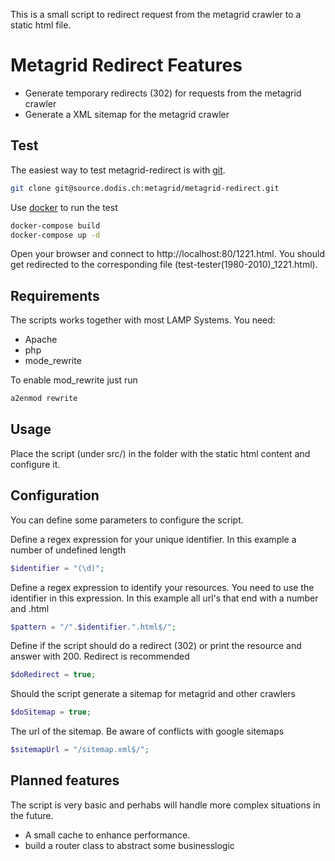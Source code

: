 This is a small script to redirect request from the metagrid crawler to a static html file.

Metagrid Redirect Features
======
- Generate temporary redirects (302) for requests from the metagrid crawler
- Generate a XML sitemap for the metagrid crawler

Test
------------
The easiest way to test metagrid-redirect is with [git](http://git.org/).
```bash
git clone git@source.dodis.ch:metagrid/metagrid-redirect.git
```

Use [docker](http://www.docker.com) to run the test
```bash
docker-compose build
docker-compose up -d
```

Open your browser and connect to http://localhost:80/1221.html. You should get redirected to the corresponding file (test-tester(1980-2010)_1221.html).

Requirements
-----
The scripts works together with most LAMP Systems. You need:
 * Apache
 * php
 * mode_rewrite

To enable mod_rewrite just run
```bash
a2enmod rewrite
```

Usage
-----
Place the script (under src/) in the folder with the static html content and configure it.

Configuration
----
You can define some parameters to configure the script.

Define a regex expression for your unique identifier. In this example a number of undefined length
```php
$identifier = "(\d)";
```
Define a regex expression to identify your resources. You need to use the identifier in this expression. In this example all url's that end with a number and .html
```php
$pattern = "/".$identifier.".html$/";
```
Define if the script should do a redirect (302) or print the resource and answer with 200. Redirect is recommended
```php
$doRedirect = true;
```
Should the script generate a sitemap for metagrid and other crawlers
```php
$doSitemap = true;
```
The url of the sitemap. Be aware of conflicts with google sitemaps
```php
$sitemapUrl = "/sitemap.xml$/";
```

Planned features
-----
The script is very basic and perhabs will handle more complex situations in the future.
* A small cache to enhance performance.
* build a router class to abstract some businesslogic